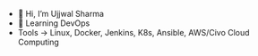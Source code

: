 - 👋 Hi, I’m Ujjwal Sharma
- 🌱 Learning DevOps 
- Tools -> Linux, Docker, Jenkins, K8s, Ansible, AWS/Civo Cloud Computing


<!---
Ujjwal2421/Ujjwal2421 is a ✨ special ✨ repository because its `README.md` (this file) appears on your GitHub profile.
You can click the Preview link to take a look at your changes.
--->
